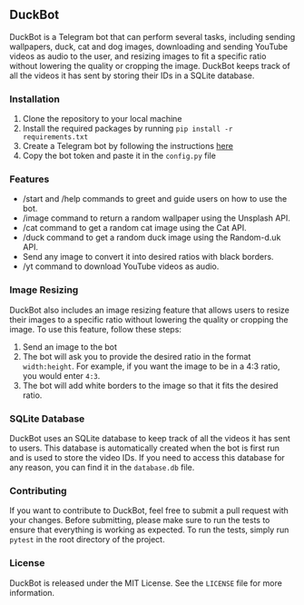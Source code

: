 
## DuckBot

DuckBot is a Telegram bot that can perform several tasks, including sending wallpapers, duck, cat and dog images, downloading and sending YouTube videos as audio to the user, and resizing images to fit a specific ratio without lowering the quality or cropping the image. DuckBot keeps track of all the videos it has sent by storing their IDs in a SQLite database.

### Installation

1. Clone the repository to your local machine
2. Install the required packages by running `pip install -r requirements.txt`
3. Create a Telegram bot by following the instructions [here](https://core.telegram.org/bots#6-botfather)
4. Copy the bot token and paste it in the `config.py` file

### Features
- /start and /help commands to greet and guide users on how to use the bot.
- /image command to return a random wallpaper using the Unsplash API.
- /cat command to get a random cat image using the Cat API.
- /duck command to get a random duck image using the Random-d.uk API.
- Send any image to convert it into desired ratios with black borders.
- /yt command to download YouTube videos as audio.

### Image Resizing

DuckBot also includes an image resizing feature that allows users to resize their images to a specific ratio without lowering the quality or cropping the image. To use this feature, follow these steps:

1. Send an image to the bot
2. The bot will ask you to provide the desired ratio in the format `width:height`. For example, if you want the image to be in a 4:3 ratio, you would enter `4:3`.
3. The bot will add white borders to the image so that it fits the desired ratio.

### SQLite Database

DuckBot uses an SQLite database to keep track of all the videos it has sent to users. This database is automatically created when the bot is first run and is used to store the video IDs. If you need to access this database for any reason, you can find it in the `database.db` file.

### Contributing

If you want to contribute to DuckBot, feel free to submit a pull request with your changes. Before submitting, please make sure to run the tests to ensure that everything is working as expected. To run the tests, simply run `pytest` in the root directory of the project.

### License

DuckBot is released under the MIT License. See the `LICENSE` file for more information.
